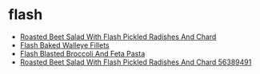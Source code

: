 # flash

 * [Roasted Beet Salad With Flash Pickled Radishes And Chard](../../index/r/roasted-beet-salad-with-flash-pickled-radishes-and-chard-56389491.json)
 * [Flash Baked Walleye Fillets](../../index/f/flash-baked-walleye-fillets.json)
 * [Flash Blasted Broccoli And Feta Pasta](../../index/f/flash-blasted-broccoli-and-feta-pasta.json)
 * [Roasted Beet Salad With Flash Pickled Radishes And Chard 56389491](../../index/r/roasted-beet-salad-with-flash-pickled-radishes-and-chard-56389491.json)
